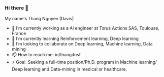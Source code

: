 ### Hi there 👋
My name's Thang Nguyen (Davis)
- 🔭 I’m currently working as a AI engineer at Torus Actions SAS, Toulouse, France
- 🌱 I’m currently learning Reinforcement learning, Deep learning
- 👯 I’m looking to collaborate on Deep learning, Machine learning, Data mining
- 📫 How to reach me: in/thangdnsf
- ⚡ Goal: Seeking a full-time position/Ph.D. program in Machine learning/ Deep learning and Data-mining in medical or healthcare.
